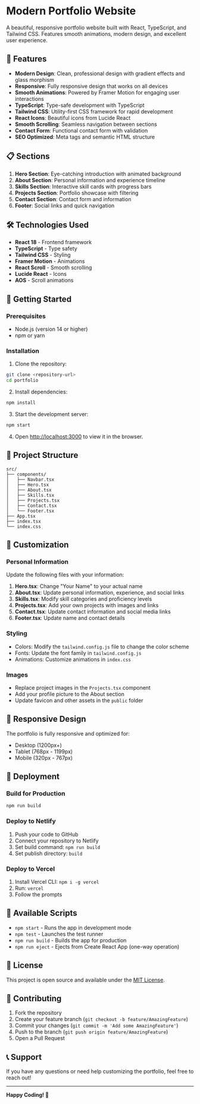 # Modern Portfolio Website

A beautiful, responsive portfolio website built with React, TypeScript, and Tailwind CSS. Features smooth animations, modern design, and excellent user experience.

## 🚀 Features

- **Modern Design**: Clean, professional design with gradient effects and glass morphism
- **Responsive**: Fully responsive design that works on all devices
- **Smooth Animations**: Powered by Framer Motion for engaging user interactions
- **TypeScript**: Type-safe development with TypeScript
- **Tailwind CSS**: Utility-first CSS framework for rapid development
- **React Icons**: Beautiful icons from Lucide React
- **Smooth Scrolling**: Seamless navigation between sections
- **Contact Form**: Functional contact form with validation
- **SEO Optimized**: Meta tags and semantic HTML structure

## 📋 Sections

1. **Hero Section**: Eye-catching introduction with animated background
2. **About Section**: Personal information and experience timeline
3. **Skills Section**: Interactive skill cards with progress bars
4. **Projects Section**: Portfolio showcase with filtering
5. **Contact Section**: Contact form and information
6. **Footer**: Social links and quick navigation

## 🛠️ Technologies Used

- **React 18** - Frontend framework
- **TypeScript** - Type safety
- **Tailwind CSS** - Styling
- **Framer Motion** - Animations
- **React Scroll** - Smooth scrolling
- **Lucide React** - Icons
- **AOS** - Scroll animations

## 🚀 Getting Started

### Prerequisites

- Node.js (version 14 or higher)
- npm or yarn

### Installation

1. Clone the repository:
```bash
git clone <repository-url>
cd portfolio
```

2. Install dependencies:
```bash
npm install
```

3. Start the development server:
```bash
npm start
```

4. Open [http://localhost:3000](http://localhost:3000) to view it in the browser.

## 📁 Project Structure

```
src/
├── components/
│   ├── Navbar.tsx
│   ├── Hero.tsx
│   ├── About.tsx
│   ├── Skills.tsx
│   ├── Projects.tsx
│   ├── Contact.tsx
│   └── Footer.tsx
├── App.tsx
├── index.tsx
└── index.css
```

## 🎨 Customization

### Personal Information

Update the following files with your information:

1. **Hero.tsx**: Change "Your Name" to your actual name
2. **About.tsx**: Update personal information, experience, and social links
3. **Skills.tsx**: Modify skill categories and proficiency levels
4. **Projects.tsx**: Add your own projects with images and links
5. **Contact.tsx**: Update contact information and social media links
6. **Footer.tsx**: Update name and contact details

### Styling

- Colors: Modify the `tailwind.config.js` file to change the color scheme
- Fonts: Update the font family in `tailwind.config.js`
- Animations: Customize animations in `index.css`

### Images

- Replace project images in the `Projects.tsx` component
- Add your profile picture to the About section
- Update favicon and other assets in the `public` folder

## 📱 Responsive Design

The portfolio is fully responsive and optimized for:
- Desktop (1200px+)
- Tablet (768px - 1199px)
- Mobile (320px - 767px)

## 🚀 Deployment

### Build for Production

```bash
npm run build
```

### Deploy to Netlify

1. Push your code to GitHub
2. Connect your repository to Netlify
3. Set build command: `npm run build`
4. Set publish directory: `build`

### Deploy to Vercel

1. Install Vercel CLI: `npm i -g vercel`
2. Run: `vercel`
3. Follow the prompts

## 🔧 Available Scripts

- `npm start` - Runs the app in development mode
- `npm test` - Launches the test runner
- `npm run build` - Builds the app for production
- `npm run eject` - Ejects from Create React App (one-way operation)

## 📄 License

This project is open source and available under the [MIT License](LICENSE).

## 🤝 Contributing

1. Fork the repository
2. Create your feature branch (`git checkout -b feature/AmazingFeature`)
3. Commit your changes (`git commit -m 'Add some AmazingFeature'`)
4. Push to the branch (`git push origin feature/AmazingFeature`)
5. Open a Pull Request

## 📞 Support

If you have any questions or need help customizing the portfolio, feel free to reach out!

---

**Happy Coding! 🎉**
